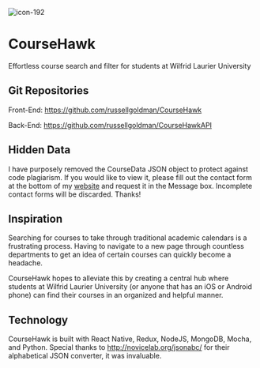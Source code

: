 ![icon-192](https://user-images.githubusercontent.com/15056496/42131742-58713e46-7cd7-11e8-83d5-5ec2e7261cd6.png)

# CourseHawk
Effortless course search and filter for students at Wilfrid Laurier University

## Git Repositories
Front-End: https://github.com/russellgoldman/CourseHawk

Back-End: https://github.com/russellgoldman/CourseHawkAPI

## Hidden Data
I have purposely removed the CourseData JSON object to protect against code plagiarism. If you would like to view it, please fill out the contact form at the bottom of my [website](https://russellgoldman.me) and request it in the Message box. Incomplete contact forms will be discarded. Thanks!

## Inspiration
Searching for courses to take through traditional academic calendars is a frustrating process. Having to navigate to a new page through countless departments to get an idea of certain courses can quickly become a headache.

CourseHawk hopes to alleviate this by creating a central hub where students at Wilfrid Laurier University (or anyone that has an iOS or Android phone) can find their courses in an organized and helpful manner.

## Technology
CourseHawk is built with React Native, Redux, NodeJS, MongoDB, Mocha, and Python. Special thanks to http://novicelab.org/jsonabc/ for their alphabetical JSON converter, it was invaluable.

